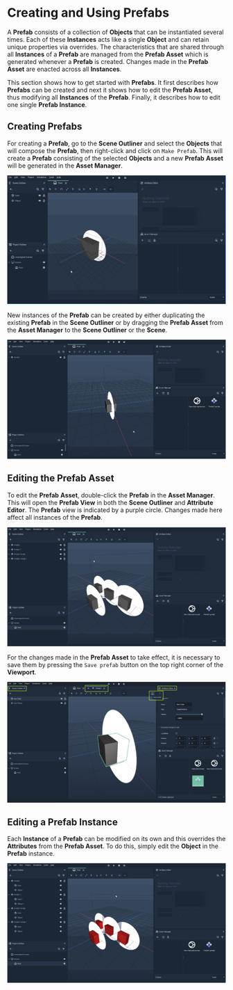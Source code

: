 # Creating and Using Prefabs

A **Prefab** consists of a collection of **Objects** that can be instantiated several times. Each of these **Instances** acts like a single **Object** and can retain unique properties via overrides. The characteristics that are shared through all **Instances** of a **Prefab** are managed from the **Prefab Asset** which is generated whenever a **Prefab** is created. Changes made in the **Prefab Asset** are enacted across all **Instances**.

This section shows how to get started with **Prefabs**. It first describes how **Prefabs** can be created and next it shows how to edit the **Prefab Asset**, thus modifying all **Instances** of the **Prefab**. Finally, it describes how to edit one single **Prefab Instance**.

## Creating Prefabs

For creating a **Prefab**, go to the **Scene Outliner** and select the **Objects** that will compose the **Prefab**, then right-click and click on `Make Prefab`. This will create a **Prefab** consisting of the selected **Objects** and a new **Prefab** **Asset** will be generated in the **Asset Manager**.

![Creating a **Prefab**.](../../.gitbook/assets/prefabs1.gif)

New instances of the **Prefab** can be created by either duplicating the existing **Prefab** in the **Scene Outliner** or by dragging the **Prefab Asset** from the **Asset Manager** to the **Scene Outliner** or the **Scene**.

![Creating new instances of a **Prefab**.](../../.gitbook/assets/dupliprefabs.gif)

## Editing the Prefab Asset

To edit the **Prefab** **Asset**, double-click the **Prefab** in the **Asset Manager**. This will open the **Prefab View** in both the **Scene Outliner** and **Attribute Editor**. The **Prefab** view is indicated by a purple circle. Changes made here affect all instances of the **Prefab**. 

![Editing the master **Prefab**.](../../.gitbook/assets/editmasterprefab.gif)

For the changes made in the **Prefab Asset** to take effect, it is necessary to save them by pressing the `Save prefab` button on the top right corner of the **Viewport**.

![**Prefab** view.](../../.gitbook/assets/prefab-view2.png)

## Editing a Prefab Instance

Each **Instance** of a **Prefab** can be modified on its own and this overrides the **Attributes** from the **Prefab Asset**. To do this, simply edit the **Object** in the **Prefab** instance.

![Prefab instance override.](../../.gitbook/assets/prefabinstanceoverride.gif) 